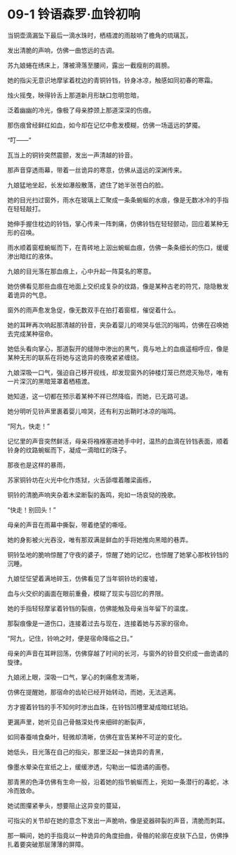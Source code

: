 # 09-1 铃语森罗·血铃初响

当铜壶滴漏坠下最后一滴水珠时，栖梧渡的雨敲响了檐角的琉璃瓦，

发出清脆的声响，仿佛一曲悠远的古调。

苏九娘蜷在绣床上，薄被滑落至腰间，露出一截瘦削的肩膀。

她的指尖无意识地摩挲着枕边的青铜铃铛，铃身冰凉，触感如同初春的寒霜。

烛火摇曳，映得铃舌上那道新月形缺口忽明忽暗，

泛着幽幽的冷光，像极了母亲脖颈上那道深深的伤痕。

那伤痕曾经鲜红如血，如今却在记忆中愈发模糊，仿佛一场遥远的梦魇。

“叮——”

瓦当上的铜铃突然震颤，发出一声清越的铃音。

那声音穿透雨幕，带着一丝诡异的寒意，仿佛从遥远的深渊传来。

九娘猛地坐起，长发如瀑般散落，遮住了她半张苍白的脸。

她的目光扫过窗外，雨水在玻璃上汇聚成一条条蜿蜒的水痕，像是无数冰冷的手指在轻轻敲打。

她伸手握住枕边的铃铛，掌心传来一阵刺痛，仿佛铃铛在轻轻颤动，回应着某种无形的召唤。

雨水顺着窗框蜿蜒而下，在青砖地上洇出蜿蜒血痕，仿佛一条条细长的伤口，缓缓渗出暗红的液体。

九娘的目光落在那血痕上，心中升起一阵莫名的寒意。

她仿佛看见那些血痕在地面上交织成复杂的纹路，像是某种古老的符咒，隐隐散发着诡异的气息。

窗外的雨声愈发急促，像无数双手在拍打着窗框，催促着什么。

她的耳畔再次响起那清越的铃音，夹杂着婴儿的啼哭与低沉的嗡鸣，仿佛在召唤她去完成某种宿命。

她低头看向掌心，那道裂开的缝隙中渗出的黑气，竟与地上的血痕遥相呼应，像是某种无形的联系在将她与这诡异的夜晚紧紧缠绕。

九娘深吸一口气，强迫自己移开视线，却发现窗外的钟楼灯笼已然熄灭殆尽，唯有一片深沉的黑暗笼罩着栖梧渡。

她知道，这一切都在预示着某种不祥已然降临，而她，已无路可退。

她分明听见铃声里裹着婴儿啼哭，还有利刃出鞘时冰凉的嗡鸣。

“阿九，快走！”

记忆里的声音突然鲜活，母亲将襁褓塞进她手中时，温热的血滴在铃铛表面，顺着铃身的纹路蜿蜒而下，凝成一滴暗红的珠子。

那夜也是这样的暴雨，

苏家铜铃坊在火光中化作炼狱，火舌舔噬着雕梁画栋，

铜铃的清脆声响夹杂着木梁断裂的轰鸣，宛如一场哀恸的挽歌。

“快走！别回头！”

母亲的声音在雨幕中撕裂，带着绝望的嘶哑。

她的身影被火光吞没，唯有那双满是鲜血的手将她推向黑暗的巷弄。

铜铃坠地的脆响惊醒了守夜的婆子，惊醒了她的记忆，也惊醒了她掌心那枚铃铛的沉睡。

九娘怔怔望着满地碎玉，仿佛看见了当年铜铃坊的废墟，

血与火交织的画面在眼前重叠，模糊了现实与回忆的界限。

她的手指轻轻摩挲着铃铛的裂痕，仿佛能触及母亲当年留下的温度。

那裂痕像是一道伤口，连接着过去与现在，连接着她与苏家的宿命。

“阿九，记住，铃响之时，便是宿命降临之日。”

母亲的声音在耳畔回荡，仿佛穿越了时间的长河，与窗外的铃音交织成一曲诡谲的旋律。

九娘闭上眼，深吸一口气，掌心的刺痛愈发清晰，

仿佛在提醒她，那宿命的齿轮已经开始转动，而她，无法逃离。

方才握着铃铛的手不知何时渗出血珠，在铃铛凹槽里凝成暗红琥珀。

更漏声里，她听见自己骨骼深处传来细碎的断裂声，

如同春蚕啃食桑叶，轻微却清晰，仿佛在宣告某种不可逆的变化。

她低头，目光落在自己的指尖，那里泛起一抹诡异的青黑，

像墨水晕染在宣纸之上，缓缓渗透，勾勒出一幅诡谲的画卷。

那青黑的色泽仿佛有生命一般，沿着她的指节蜿蜒而上，宛如一条潜行的毒蛇，冰冷而致命。

她试图攥紧拳头，想要阻止这异变的蔓延，

可指尖的关节却在她的意念下发出一声脆响，像是瓷器碎裂的声音，清脆而刺耳。

那一瞬间，她的手指竟以一种诡异的角度扭曲，骨骼的轮廓在皮肤下凸显，仿佛挣扎着要突破那层薄薄的屏障。